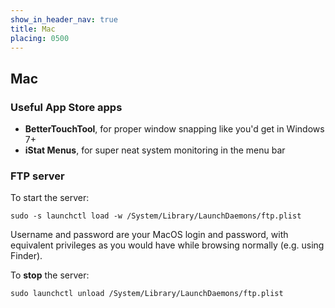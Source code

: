 ```yaml
---
show_in_header_nav: true
title: Mac
placing: 0500
---
```


## Mac

### Useful App Store apps

- **BetterTouchTool**, for proper window snapping like you'd get in Windows 7+
- **iStat Menus**, for super neat system monitoring in the menu bar

### FTP server

To start the server:

```
sudo -s launchctl load -w /System/Library/LaunchDaemons/ftp.plist
```

Username and password are your MacOS login and password, with equivalent privileges as you would have while browsing normally (e.g. using Finder).

To **stop** the server:

```
sudo launchctl unload /System/Library/LaunchDaemons/ftp.plist
```
